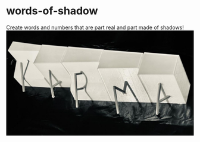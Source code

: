# words-of-shadow
Create words and numbers that are part real and part made of shadows!
![words of shadow - karma](https://github.com/hannak24/words-of-shadow/blob/master/karma.jpg?raw=true)
